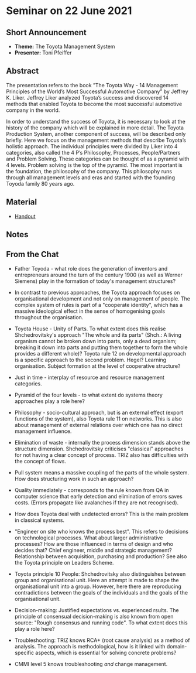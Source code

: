 # Seminar on 22 June 2021

## Short Announcement

* __Theme:__  The Toyota Management System
* __Presenter:__ Toni Pfeiffer

## Abstract

The presentation refers to the book ”The Toyota Way - 14 Management Principles
of the World’s Most Successful Automotive Company” by Jeffrey K. Liker.
Jeffrey Liker analyzed Toyota’s success and discovered 14 methods that enabled
Toyota to become the most successful automotive company in the world.

In order to understand the success of Toyota, it is necessary to look at the
history of the company which will be explained in more detail.  The Toyota
Production System, another component of success, will be described only
briefly. Here we focus on the management methods that describe Toyota’s
holistic approach. The individual principles were divided by Liker into 4
categories, also called the 4 P’s Philosophy, Processes, People/Partners and
Problem Solving. These categories can be thought of as a pyramid with 4
levels.  Problem solving is the top of the pyramid. The most important is the
foundation, the philosophy of the company. This philosophy runs through all
management levels and eras and started with the founding Toyoda family 80
years ago.

## Material

* [Handout](Handout.pdf)

## Notes



##  From the Chat

- Father Toyoda - what role does the generation of inventors and entrepreneurs
  around the turn of the century 1900 (as well as Werner Siemens) play in the
  formation of today's management structures?

- In contrast to previous approaches, the Toyota approach focuses on
  organisational development and not only on management of people. The complex
  system of rules is part of a "cooperate identity", which has a massive
  ideological effect in the sense of homogenising goals throughout the
  organisation.

- Toyota House - Unity of Parts. To what extent does this realise
  Shchedrovitsky's approach "The whole and its parts" (Shch.: A living
  organism cannot be broken down into parts, only a dead organism; breaking it
  down into parts and putting them together to form the whole provides a
  different whole)?  Toyota rule 12 on developmental approach is a specific
  approach to the second problem. Hegel? Learning organisation. Subject
  formation at the level of cooperative structure?

- Just in time - interplay of resource and resource management categories.

- Pyramid of the four levels - to what extent do systems theory approaches
  play a role here?

- Philosophy - socio-cultural approach, but is an external effect (export
  functions of the system), also Toyota rule 11 on networks. This is also
  about management of external relations over which one has no direct
  management influence.

- Elimination of waste - internally the process dimension stands above the
  structure dimension.  Shchedrovitsky criticises "classical" approaches for
  not having a clear concept of process.  TRIZ also has difficulties with the
  concept of flows.

- Pull system means a massive coupling of the parts of the whole system.  How
  does structuring work in such an approach?

- Quality immediately - corresponds to the rule known from QA in computer
  science that early detection and elimination of errors saves costs. (Errors
  propagate like avalanches if they are not recognised).

- How does Toyota deal with undetected errors? This is the main problem in
  classical systems.

- "Engineer on site who knows the process best". This refers to decisions on
  technological processes. What about larger administrative processes? How are
  those influenced in terms of design and who decides that?  Chief engineer,
  middle and strategic management? Relationship between acquisition,
  purchasing and production?  See also the Toyota principle on Leaders Scheme.

- Toyota principle 10 People: Shchedrovitsky also distinguishes between group
  and organisational unit.  Here an attempt is made to shape the
  organisational unit into a group. However, here there are reproducing
  contradictions between the goals of the individuals and the goals of the
  organisational unit.

- Decision-making: Justified expectations vs. experienced rsults. The
  principle of consensual decision-making is also known from open source:
  "Rough consensus and running code". To what extent does this play a role
  here?

- Troubleshooting: TRIZ knows RCA+ (root cause analysis) as a method of
  analysis.  The approach is methodological, how is it linked with
  domain-specific aspects, which is essential for solving concrete problems?

- CMMI level 5 knows troubleshooting _and_ change management.
